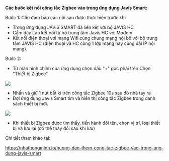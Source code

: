 **Các bước kết nối công tắc Zigbee vào trong ứng dụng Javis Smart:**

Bước 1: Cần đảm bảo các nội sau được thực hiện trước khi 

- Trong ứng dụng JAVIS SMART đã liên kết với bộ JAVIS HC
- Cắm dây Lan kết nối từ bộ trung tâm Javis HC với Modem
- Kết nối điện thoại với mạng Wifi cùng chung mạng nội bộ với bộ trung tâm JAVIS HC (điện thoại và HC cùng 1 lớp mạng hay cùng dải IP nội mạng).

Bước 2:

- Từ màn hình chính của ứng dụng chọn dấu "+" góc phải trên Chọn "Thiết bị Zigbee"

![](../assets/Hướng%20dẫn%20cài%20đặt%20JAVIS%20HC\_V2.012.png)

- Nhấn và giữ 1 nút bất kì trên công tắc Zigbee 10s sau đó nhả tay ra
- Đợi ứng dụng Javis Smart tìm và hiển thị công tắc Zigbee trong danh sách thiết bị mới.

![](../assets/Hướng%20dẫn%20cài%20đặt%20JAVIS%20HC\_V2.013.png)

- Khi thiết bị Zigbee được tìm thấy, tiến hành đổi tên, chọn vị trí, loại thiết bị và lưu lại (có thể thay đổi sau khi lưu)

Chi tiết tham khảo tại:

<https://nhathongminh.io/huong-dan-them-cong-tac-zigbee-vao-trong-ung-dung-javis-smart>